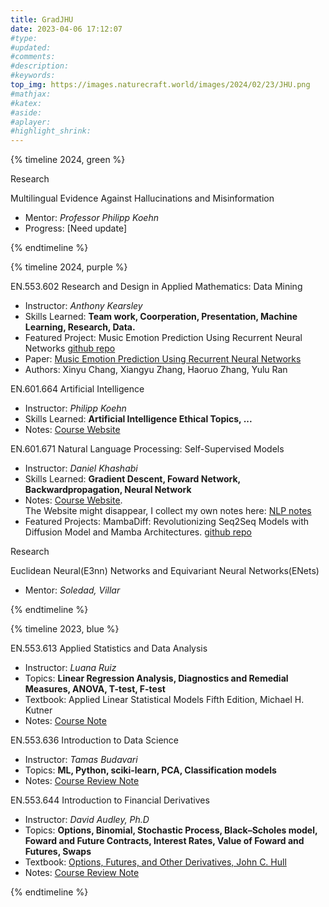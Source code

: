 ```yaml
---
title: GradJHU
date: 2023-04-06 17:12:07
#type:
#updated:
#comments:
#description:
#keywords:
top_img: https://images.naturecraft.world/images/2024/02/23/JHU.png
#mathjax:
#katex:
#aside:
#aplayer:
#highlight_shrink:
---
```

{% timeline 2024, green %}

<!-- timeline SUM -->

Research

Multilingual Evidence Against Hallucinations and Misinformation

- Mentor: *Professor Philipp Koehn*
- Progress: [Need update]

<!-- endtimeline -->

{% endtimeline %}

{% timeline 2024, purple %}

<!-- timeline SPR -->

EN.553.602 Research and Design in Applied Mathematics: Data Mining

- Instructor: *Anthony Kearsley*
- Skills Learned: **Team work, Coorperation, Presentation, Machine Learning, Research, Data.**
- Featured Project: Music Emotion Prediction Using Recurrent Neural Networks
  [github repo](https://github.com/XiyahC/MusicEmotionRec)
- Paper: [Music Emotion Prediction Using Recurrent Neural Networks](https://arxiv.org/abs/2405.06747)
- Authors: Xinyu Chang, Xiangyu Zhang, Haoruo Zhang, Yulu Ran

EN.601.664 Artificial Intelligence

- Instructor: *Philipp Koehn*
- Skills Learned: **Artificial Intelligence Ethical Topics, ...**
- Notes: [Course Website](https://www.cs.jhu.edu/~phi/ai/)

EN.601.671 Natural Language Processing: Self-Supervised Models

- Instructor: *Daniel Khashabi*
- Skills Learned: **Gradient Descent, Foward Network, Backwardpropagation, Neural Network**
- Notes: [Course Website](https://self-supervised.cs.jhu.edu/sp2024/#schedule).  
  The Website might disappear, I collect my own notes here: [NLP notes](https://xiyahc.github.io/2024/05/23/JHUNLPNotes/)
- Featured Projects: MambaDiff: Revolutionizing Seq2Seq Models with Diffusion Model and Mamba Architectures.
  [github repo](https://github.com/XiyahC/MambaDiff)

Research

Euclidean Neural(E3nn) Networks and Equivariant Neural Networks(ENets)

- Mentor: *Soledad, Villar*

<!-- endtimeline -->

{% endtimeline %}

{% timeline 2023, blue %}

<!-- timeline FALL -->

EN.553.613 Applied Statistics and Data Analysis

- Instructor: *Luana Ruiz*
- Topics: **Linear Regression Analysis, Diagnostics and Remedial Measures, ANOVA, T-test, F-test**
- Textbook: Applied Linear Statistical Models Fifth Edition, Michael H. Kutner
- Notes: [Course Note](https://github.com/XiyahC/JHUWorks/tree/master/Git613Stats)

EN.553.636 Introduction to Data Science

- Instructor: *Tamas Budavari*
- Topics: **ML, Python, sciki-learn, PCA, Classification models**
- Notes: [Course Review Note](https://github.com/XiyahC/JHUWorks/tree/master/Git636IntroDS)

EN.553.644 Introduction to Financial Derivatives

- Instructor: *David Audley, Ph.D*
- Topics: **Options, Binomial, Stochastic Process, Black–Scholes model, Foward and Future Contracts, Interest Rates, Value of Foward and Futures, Swaps**
- Textbook: [Options, Futures, and Other Derivatives, John C. Hull](https://github.com/XiyahC/JHUWorks/blob/master/Git644IntroFinD/John%20C.%20Hull%20-%20Options%2C%20Futures%2C%20and%20Other%20Derivatives-Pearson%20(2017).pdf)
- Notes: [Course Review Note](https://github.com/XiyahC/JHUWorks/blob/master/Git644IntroFinD/finderRev.pdf)

<!-- endtimeline -->

{% endtimeline %}

